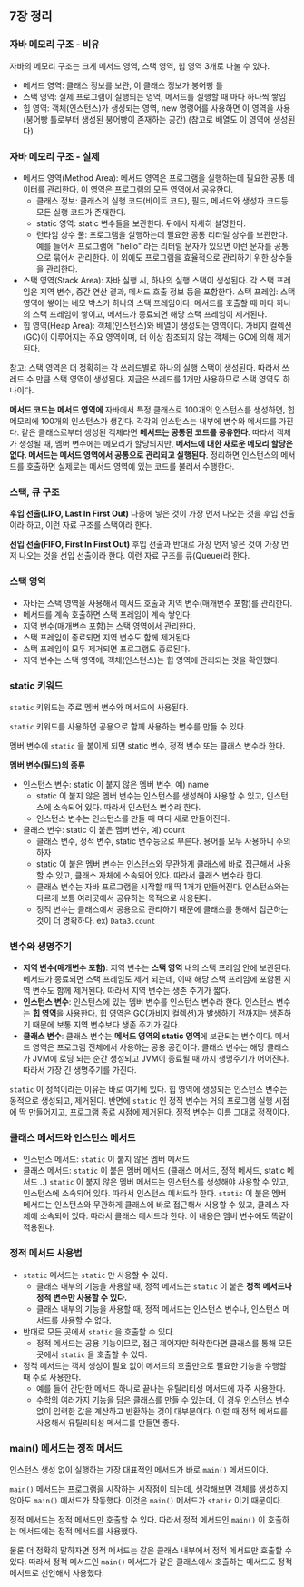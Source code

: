 ## 7장 정리

### 자바 메모리 구조 - 비유
자바의 메모리 구조는 크게 메서드 영역, 스택 영역, 힙 영역 3개로 나눌 수 있다.
- 메서드 영역: 클래스 정보를 보관, 이 클래스 정보가 붕어빵 틀
- 스택 영역: 실제 프로그램이 실행되는 영역, 메서드를 실행할 때 마다 하나씩 쌓임
- 힙 영역: 객체(인스턴스)가 생성되는 영역, new 명령어를 사용하면 이 영역을 사용 (붕어빵 틀로부터 생성된 붕어빵이 존재하는 공간) (참고로 배열도 이 영역에 생성된다)


### 자바 메모리 구조 - 실제
- 메서드 영역(Method Area): 메서드 영역은 프로그램을 실행하는데 필요한 공통 데이터를 관리한다. 이 영역은 프로그램의 모든 영역에서 공유한다.
  - 클래스 정보: 클래스의 실행 코드(바이트 코드), 필드, 메서드와 생성자 코드등 모든 실행 코드가 존재한다.
  - static 영역: static 변수들을 보관한다. 뒤에서 자세히 설명한다.
  - 런타임 상수 풀: 프로그램을 실행하는데 필요한 공통 리터럴 상수를 보관한다. 예를 들어서 프로그램에 "hello" 라는 리터럴 문자가 있으면 이런 문자를 공통으로 묶어서 관리한다. 이 외에도 프로그램을 효율적으로 관리하기 위한 상수들을 관리한다.
- 스택 영역(Stack Area): 자바 실행 시, 하나의 실행 스택이 생성된다. 각 스택 프레임은 지역 변수, 중간 연산 결과, 메서드 호출 정보 등을 포함한다.
스택 프레임: 스택 영역에 쌓이는 네모 박스가 하나의 스택 프레임이다. 메서드를 호출할 때 마다 하나의 스택 프레임이 쌓이고, 메서드가 종료되면 해당 스택 프레임이 제거된다.
- 힙 영역(Heap Area): 객체(인스턴스)와 배열이 생성되는 영역이다. 가비지 컬렉션(GC)이 이루어지는 주요 영역이며, 더 이상 참조되지 않는 객체는 GC에 의해 제거된다.
  
참고: 스택 영역은 더 정확히는 각 쓰레드별로 하나의 실행 스택이 생성된다. 따라서 쓰레드 수 만큼 스택 영역이 생성된다. 지금은 쓰레드를 1개만 사용하므로 스택 영역도 하나이다.

**메서드 코드는 메서드 영역에**
자바에서 특정 클래스로 100개의 인스턴스를 생성하면, 힙 메모리에 100개의 인스턴스가 생긴다. 각각의 인스턴스는 내부에 변수와 메서드를 가진다. 같은 클래스로부터 생성된 객체라면 **메서드는 공통된 코드를 공유한다**. 
따라서 객체가 생성될 때, 멤버 변수에는 메모리가 할당되지만, **메서드에 대한 새로운 메모리 할당은 없다. 메서드는 메서드 영역에서 공통으로 관리되고 실행된다**.
정리하면 인스턴스의 메서드를 호출하면 실제로는 메서드 영역에 있는 코드를 불러서 수행한다.

### 스택, 큐 구조
**후입 선출(LIFO, Last In First Out)**
나중에 넣은 것이 가장 먼저 나오는 것을 후입 선출이라 하고, 이런 자료 구조를 스택이라 한다.

**선입 선출(FIFO, First In First Out)**
후입 선출과 반대로 가장 먼저 넣은 것이 가장 먼저 나오는 것을 선입 선출이라 한다. 이런 자료 구조를 큐(Queue)라 한다.

### 스택 영역
- 자바는 스택 영역을 사용해서 메서드 호출과 지역 변수(매개변수 포함)를 관리한다.
- 메서드를 계속 호출하면 스택 프레임이 계속 쌓인다.
- 지역 변수(매개변수 포함)는 스택 영역에서 관리한다.
- 스택 프레임이 종료되면 지역 변수도 함께 제거된다.
- 스택 프레임이 모두 제거되면 프로그램도 종료된다.
- 지역 변수는 스택 영역에, 객체(인스턴스)는 힙 영역에 관리되는 것을 확인했다.


### static 키워드
`static` 키워드는 주로 멤버 변수와 메서드에 사용된다.

`static` 키워드를 사용하면 공용으로 함께 사용하는 변수를 만들 수 있다.

멤버 변수에 `static` 을 붙이게 되면 static 변수, 정적 변수 또는 클래스 변수라 한다.

**멤버 변수(필드)의 종류**
- 인스턴스 변수: static 이 붙지 않은 멤버 변수, 예) name
  - static 이 붙지 않은 멤버 변수는 인스턴스를 생성해야 사용할 수 있고, 인스턴스에 소속되어 있다. 따라서 인스턴스 변수라 한다.
  - 인스턴스 변수는 인스턴스를 만들 때 마다 새로 만들어진다.
- 클래스 변수: static 이 붙은 멤버 변수, 예) count
  - 클래스 변수, 정적 변수, static 변수등으로 부른다. 용어를 모두 사용하니 주의하자
  - static 이 붙은 멤버 변수는 인스턴스와 무관하게 클래스에 바로 접근해서 사용할 수 있고, 클래스 자체에 소속되어 있다. 따라서 클래스 변수라 한다.
  - 클래스 변수는 자바 프로그램을 시작할 때 딱 1개가 만들어진다. 인스턴스와는 다르게 보통 여러곳에서 공유하는 목적으로 사용된다.
  - 정적 변수는 클래스에서 공용으로 관리하기 때문에 클래스를 통해서 접근하는 것이 더 명확하다. ex) `Data3.count`
  
### 변수와 생명주기
- **지역 변수(매개변수 포함)**: 지역 변수는 **스택 영역** 내의 스택 프레임 안에 보관된다. 메서드가 종료되면 스택 프레임도 제거 되는데, 이때 해당 스택 프레임에 포함된 지역 변수도 함께 제거된다. 따라서 지역 변수는 생존 주기가 짧다.
- **인스턴스 변수**: 인스턴스에 있는 멤버 변수를 인스턴스 변수라 한다. 인스턴스 변수는 **힙 영역**을 사용한다. 힙 영역은 GC(가비지 컬렉션)가 발생하기 전까지는 생존하기 때문에 보통 지역 변수보다 생존 주기가 길다.
- **클래스 변수**: 클래스 변수는 **메서드 영역의 static 영역**에 보관되는 변수이다. 메서드 영역은 프로그램 전체에서 사용하는 공용 공간이다. 클래스 변수는 해당 클래스가 JVM에 로딩 되는 순간 생성되고 JVM이 종료될 때 까지 생명주기가 어어진다. 따라서 가장 긴 생명주기를 가진다.

`static` 이 정적이라는 이유는 바로 여기에 있다. 힙 영역에 생성되는 인스턴스 변수는 동적으로 생성되고, 제거된다. 
반면에 `static` 인 정적 변수는 거의 프로그램 실행 시점에 딱 만들어지고, 프로그램 종료 시점에 제거된다. 정적 변수는 이름 그대로 정적이다.


### 클래스 메서드와 인스턴스 메서드
- 인스턴스 메서드: `static` 이 붙지 않은 멤버 메서드
- 클래스 메서드: `static` 이 붙은 멤버 메서드 (클래스 메서드, 정적 메서드, static 메서드 ..)
`static` 이 붙지 않은 멤버 메서드는 인스턴스를 생성해야 사용할 수 있고, 인스턴스에 소속되어 있다. 따라서 인스턴스 메서드라 한다. `static` 이 붙은 멤버 메서드는 인스턴스와 무관하게 클래스에 바로 접근해서 사용할 수 있고, 클래스 자체에 소속되어 있다. 따라서 클래스 메서드라 한다.
이 내용은 멤버 변수에도 똑같이 적용된다.

### 정적 메서드 사용법
- `static` 메서드는 `static` 만 사용할 수 있다.
  - 클래스 내부의 기능을 사용할 때, 정적 메서드는 `static` 이 붙은 **정적 메서드나 정적 변수만 사용할 수 있다.**
  - 클래스 내부의 기능을 사용할 때, 정적 메서드는 인스턴스 변수나, 인스턴스 메서드를 사용할 수 없다.
- 반대로 모든 곳에서 `static` 을 호출할 수 있다.
  - 정적 메서드는 공용 기능이므로, 접근 제어자만 허락한다면 클래스를 통해 모든 곳에서 `static` 을 호출할 수 있다.
- 정적 메서드는 객체 생성이 필요 없이 메서드의 호출만으로 필요한 기능을 수행할 때 주로 사용한다.
  - 예를 들어 간단한 메서드 하나로 끝나는 유틸리티성 메서드에 자주 사용한다. 
  - 수학의 여러가지 기능을 담은 클래스를 만들 수 있는데, 이 경우 인스턴스 변수 없이 입력한 값을 계산하고 반환하는 것이 대부분이다. 이럴 때 정적 메서드를 사용해서 유틸리티성 메서드를 만들면 좋다.


### main() 메서드는 정적 메서드
인스턴스 생성 없이 실행하는 가장 대표적인 메서드가 바로 `main()` 메서드이다.

`main()` 메서드는 프로그램을 시작하는 시작점이 되는데, 생각해보면 객체를 생성하지 않아도 `main()` 메서드가 작동했다. 이것은 `main()` 메서드가 `static` 이기 때문이다.

정적 메서드는 정적 메서드만 호출할 수 있다. 따라서 정적 메서드인 `main()` 이 호출하는 메서드에는 정적 메서드를 사용했다.

물론 더 정확히 말하자면 정적 메서드는 같은 클래스 내부에서 정적 메서드만 호출할 수 있다. 따라서 정적 메서드인 `main()` 메서드가 같은 클래스에서 호출하는 메서드도 정적 메서드로 선언해서 사용했다.